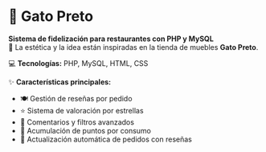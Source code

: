 # 🐾 Gato Preto

**Sistema de fidelización para restaurantes con PHP y MySQL**  
🎨 La estética y la idea están inspiradas en la tienda de muebles **Gato Preto**.  

💻 **Tecnologías:** PHP, MySQL, HTML, CSS  

✨ **Características principales:**  
- 🍽️ Gestión de reseñas por pedido  
- ⭐ Sistema de valoración por estrellas  
- 💬 Comentarios y filtros avanzados  
- 🎁 Acumulación de puntos por consumo  
- 🔄 Actualización automática de pedidos con reseñas  
